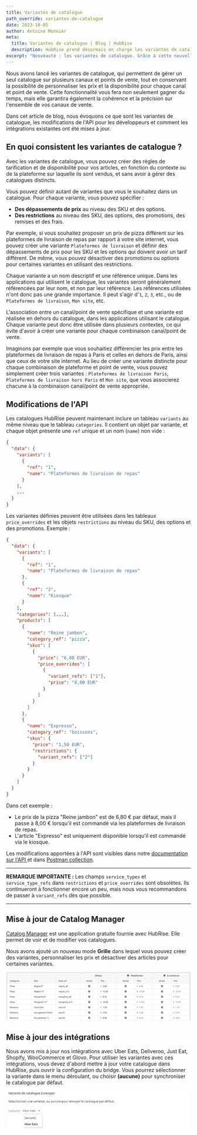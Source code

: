 ```yaml
---
title: Variantes de catalogue
path_override: variantes-de-catalogue
date: 2023-10-05
author: Antoine Monnier
meta:
  title: Variantes de catalogue | Blog | HubRise
  description: HubRise prend désormais en charge les variantes de catalogue. Grâce à cette nouvelle fonctionnalité, les entreprises peuvent gérer un seul catalogue sur plusieurs canaux et points de vente, tout en conservant la possibilité de personnaliser les prix et la disponibilité des SKU, options et promotions pour chaque canal et point de vente.
excerpt: "Nouveauté : les variantes de catalogue. Grâce à cette nouvelle fonctionnalité, vous pouvez gérer un seul catalogue sur plusieurs canaux et points de vente, tout en conservant la possibilité de personnaliser les prix et la disponibilité pour chaque canal et point de vente."
---
```


[//]: # "Photo credits: https://pixabay.com/vectors/watercolor-yellow-orange-red-green-4111953/"

Nous avons lancé les variantes de catalogue, qui permettent de gérer un seul catalogue sur plusieurs canaux et points de vente, tout en conservant la possibilité de personnaliser les prix et la disponibilité pour chaque canal et point de vente. Cette fonctionnalité vous fera non seulement gagner du temps, mais elle garantira également la cohérence et la précision sur l'ensemble de vos canaux de vente.

Dans cet article de blog, nous évoquons ce que sont les variantes de catalogue, les modifications de l'API pour les développeurs et comment les intégrations existantes ont été mises à jour.

## En quoi consistent les variantes de catalogue ?

Avec les variantes de catalogue, vous pouvez créer des règles de tarification et de disponibilité pour vos articles, en fonction du contexte ou de la plateforme sur laquelle ils sont vendus, et sans avoir à gérer des catalogues distincts.

Vous pouvez définir autant de variantes que vous le souhaitez dans un catalogue. Pour chaque variante, vous pouvez spécifier :

- **Des dépassements de prix** au niveau des SKU et des options.
- **Des restrictions** au niveau des SKU, des options, des promotions, des remises et des frais.

Par exemple, si vous souhaitez proposer un prix de pizza différent sur les plateformes de livraison de repas par rapport à votre site internet, vous pouvez créer une variante `Plateformes de livraison` et définir des dépassements de prix pour les SKU et les options qui doivent avoir un tarif différent. De même, vous pouvez désactiver des promotions ou options pour certaines variantes en utilisant des restrictions.

Chaque variante a un nom descriptif et une référence unique. Dans les applications qui utilisent le catalogue, les variantes seront généralement référencées par leur nom, et non par leur référence. Les références utilisées n'ont donc pas une grande importance. Il peut s'agir d'`1`, `2`, `3`, etc., ou de `Plateformes de livraison`, `Mon site`, etc.

L'association entre un canal/point de vente spécifique et une variante est réalisée en dehors du catalogue, dans les applications utilisant le catalogue. Chaque variante peut donc être utilisée dans plusieurs contextes, ce qui évite d'avoir à créer une variante pour chaque combinaison canal/point de vente.

Imaginons par exemple que vous souhaitiez différencier les prix entre les plateformes de livraison de repas à Paris et celles en dehors de Paris, ainsi que ceux de votre site internet. Au lieu de créer une variante distincte pour chaque combinaison de plateforme et point de vente, vous pouvez simplement créer trois variantes : `Plateformes de livraison Paris`, `Plateformes de livraison hors Paris` et `Mon site`, que vous associerez chacune à la combinaison canal/point de vente appropriée.

## Modifications de l'API

Les catalogues HubRise peuvent maintenant inclure un tableau `variants` au même niveau que le tableau `categories`. Il contient un objet par variante, et chaque objet présente une `ref` unique et un nom (`name`) non vide :

```json
{
  "data": {
    "variants": [
      {
        "ref": "1",
        "name": "Plateformes de livraison de repas"
      }
    ],
    ...
  }
}
```

Les variantes définies peuvent être utilisées dans les tableaux `price_overrides` et les objets `restrictions` au niveau du SKU, des options et des promotions. Exemple :

```json
{
  "data": {
    "variants": [
      {
        "ref": "1",
        "name": "Plateformes de livraison de repas"
      },
      {
        "ref": "2",
        "name": "Kiosque"
      }
    ],
    "categories": [...],
    "products": [
      {
        "name": "Reine jambon",
        "category_ref": "pizza",
        "skus": [
          {
            "price": "6,80 EUR",
            "price_overrides": [
              {
                "variant_refs": ["1"],
                "price": "8,00 EUR"
              }
            ]
          }
        ]
      },
      {
        "name": "Expresso",
        "category_ref": "boissons",
        "skus": {
          "price": "1,50 EUR",
          "restrictions": {
            "variant_refs": ["2"]
          }
        }
      }
    ]
  }
}
```

Dans cet exemple :

- Le prix de la pizza "Reine jambon" est de 6,80 € par défaut, mais il passe à 8,00 € lorsqu'il est commandé via les plateformes de livraison de repas.
- L'article "Expresso" est uniquement disponible lorsqu'il est commandé via le kiosque.

Les modifications apportées à l'API sont visibles dans notre [documentation sur l'API ](/developers/api/catalogs) et dans [Postman collection](https://drive.google.com/drive/folders/1fn5u-4sY0-bnrxJY9RFPvpCu0bANGNBd?usp=sharing).

***

**REMARQUE IMPORTANTE :** Les champs `service_types` et `service_type_refs` dans `restrictions` et `price_overrides` sont obsolètes. Ils continueront à fonctionner encore un peu, mais nous vous recommandons de passer à `variant_refs` dès que possible.

***

## Mise à jour de Catalog Manager

[Catalog Manager](/apps/catalog-manager/overview) est une application gratuite fournie avec HubRise. Elle permet de voir et de modifier vos catalogues.

Nous avons ajouté un nouveau mode **Grille** dans lequel vous pouvez créer des variantes, personnaliser les prix et désactiver des articles pour certaines variantes.

![Mode Grille dans Catalog Manager](./002-catalog-manager-grid.png)

## Mise à jour des intégrations

Nous avons mis à jour nos intégrations avec Uber Eats, Deliveroo, Just Eat, Shopify, WooCommerce et Glovo. Pour utiliser les variantes avec ces intégrations, vous devez d'abord mettre à jour votre catalogue dans HubRise, puis ouvrir la configuration du bridge. Vous pourrez sélectionner la variante dans le menu déroulant, ou choisir **(aucune)** pour synchroniser le catalogue par défaut.

![Variantes de catalogue dans la configuration du bridge](./001-uber-eats-variants.png)
